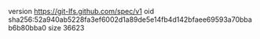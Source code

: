 version https://git-lfs.github.com/spec/v1
oid sha256:52a940ab5228fa3ef6002d1a89de5e14fb4d142bfaee69593a70bbab6b80bba0
size 36623
